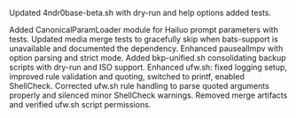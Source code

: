 Updated 4ndr0base-beta.sh with dry-run and help options
added tests.

Added CanonicalParamLoader module for Hailuo prompt parameters with tests.
Updated media merge tests to gracefully skip when bats-support is unavailable and documented the dependency.
Enhanced pauseallmpv with option parsing and strict mode.
Added bkp-unified.sh consolidating backup scripts with dry-run and ISO support.
Enhanced ufw.sh: fixed logging setup, improved rule validation and quoting, switched to printf, enabled ShellCheck.
Corrected ufw.sh rule handling to parse quoted arguments properly and silenced minor ShellCheck warnings.
Removed merge artifacts and verified ufw.sh script permissions.
